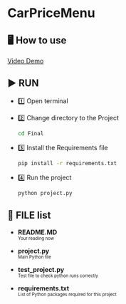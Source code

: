 # CarPriceMenu

## 🖥️ How to use
   [Video Demo](www.google.com)  <!-- ใส่ลิงก์วิดีโอของคุณที่นี่ -->

## ▶️ RUN
- 1️⃣ Open terminal

- 2️⃣ Change directory to the Project

    ```bash
    cd Final
    ```

- 3️⃣ Install the Requirements file

    ```bash
    pip install -r requirements.txt
    ```

- 4️⃣ Run the project

    ```bash
    python project.py
    ```

## 📁 FILE list
- **README.MD**  
  <sub><sup>Your reading now<sub><sup>

- **project.py**  
  <sub><sup>Main Python file<sub><sup>

- **test_project.py**  
  <sub><sup>Test file to check python runs correctly<sub><sup>

- **requirements.txt**  
  <sub><sup>List of Python packages required for this project<sub><sup>
